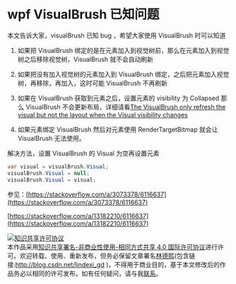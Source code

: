 
# wpf VisualBrush 已知问题

本文告诉大家，visualBrush 已知 bug ，希望大家使用 VisualBrush 时可以知道

<!--more-->


<!-- csdn -->

1. 如果把 VisualBrush 绑定的是在元素加入到视觉树前，那么在元素加入到视觉树之后移除视觉树，VisualBrush 就不会自动刷新

1. 如果把没有加入视觉树的元素加入到 VisualBrush 绑定，之后把元素加入视觉树，再移除，再加入，这时可能 VisualBrush 不再刷新

1. 如果在 VisualBrush 获取到元素之后，设置元素的 visibility 为 Collapsed 那么 VisualBrush 不会更新布局，详细请看[The VisualBrush only refresh the visual but not the layout when the Visual visibility changes](https://github.com/dotnet/wpf/issues/1241 )

1. 如果元素绑定 VisualBrush 然后对元素使用 RenderTargetBitmap 就会让 VisualBrush 无法使用。

解决方法，设置 VisualBrush 的 Visual 为空再设置元素

```csharp
var visual = visualBrush.Visual;
visualBrush.Visual = null;
visualBrush.Visual = visual;
```

参见：[https://stackoverflow.com/a/3073378/6116637](https://stackoverflow.com/a/3073378/6116637)

[https://stackoverflow.com/a/13182210/6116637](https://stackoverflow.com/a/13182210/6116637)





<a rel="license" href="http://creativecommons.org/licenses/by-nc-sa/4.0/"><img alt="知识共享许可协议" style="border-width:0" src="https://licensebuttons.net/l/by-nc-sa/4.0/88x31.png" /></a><br />本作品采用<a rel="license" href="http://creativecommons.org/licenses/by-nc-sa/4.0/">知识共享署名-非商业性使用-相同方式共享 4.0 国际许可协议</a>进行许可。欢迎转载、使用、重新发布，但务必保留文章署名[林德熙](http://blog.csdn.net/lindexi_gd)(包含链接:http://blog.csdn.net/lindexi_gd )，不得用于商业目的，基于本文修改后的作品务必以相同的许可发布。如有任何疑问，请与我[联系](mailto:lindexi_gd@163.com)。